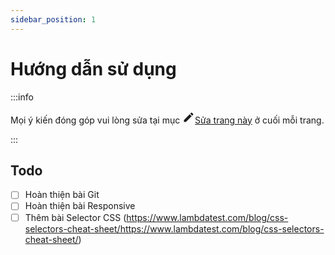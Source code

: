 ```yaml
---
sidebar_position: 1
---
```


# Hướng dẫn sử dụng

:::info

Mọi ý kiến đóng góp vui lòng sửa tại mục <a href="#" rel="noreferrer noopener" className="theme-edit-this-page"><svg fill="currentColor" height="20" width="20" viewBox="0 0 40 40" className="iconEdit_node_modules-@docusaurus-theme-classic-lib-theme-Icon-Edit-styles-module" aria-hidden="true"><g><path d="m34.5 11.7l-3 3.1-6.3-6.3 3.1-3q0.5-0.5 1.2-0.5t1.1 0.5l3.9 3.9q0.5 0.4 0.5 1.1t-0.5 1.2z m-29.5 17.1l18.4-18.5 6.3 6.3-18.4 18.4h-6.3v-6.2z"></path></g></svg>Sửa trang này</a> ở cuối mỗi trang.

:::

## Todo

- [ ] Hoàn thiện bài Git
- [ ] Hoàn thiện bài Responsive
- [ ] Thêm bài Selector CSS (https://www.lambdatest.com/blog/css-selectors-cheat-sheet/https://www.lambdatest.com/blog/css-selectors-cheat-sheet/)
